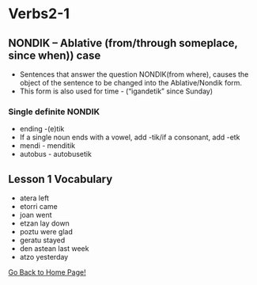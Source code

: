 # Verbs2-1

## NONDIK – Ablative (from/through someplace, since when)) case

*   Sentences that answer the question NONDIK(from where), causes the object of the sentence to be changed into the Ablative/Nondik form.
*   This form is also used for time - (“igandetik” since Sunday)

### Single definite NONDIK

*   ending -(e)tik
*   If a single noun ends with a vowel, add -tik/if a consonant, add -etk
*   mendi - menditik
*   autobus - autobusetik

## Lesson 1 Vocabulary

*   atera left
*   etorri came
*   joan went
*   etzan lay down
*   poztu were glad
*   geratu stayed
*   den astean last week
*   atzo yesterday

[ Go Back to Home Page!](..)